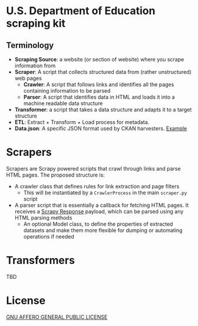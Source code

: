 # U.S. Department of Education scraping kit

## Terminology

- **Scraping Source**: a website (or section of website) where you scrape 
  information from
- **Scraper**: A script that collects structured data from (rather 
  unstructured) web pages
    - **Crawler**: A script that follows links and identifies all the pages 
      containing information to be parsed
    - **Parser**: A script that identifies data in HTML and loads it into a 
      machine readable data structure
- **Transformer**: a script that takes a data structure and adapts it to a 
  target structure
- **ETL**: Extract + Transform + Load process for metadata.
- **Data.json**: A specific JSON format used by CKAN harvesters. 
  [Example](https://www2.ed.gov/data.json)


# Scrapers

Scrapers are Scrapy powered scripts that crawl through links and parse HTML 
pages. The proposed structure is:

- A crawler class that defines rules for link extraction and page filters
  * This will be instantiated by a `CrawlerProcess` in the main `scraper.py` script
- A parser script that is essentially a callback for fetching HTML pages. It 
  receives a [Scrapy Response](https://docs.scrapy.org/en/latest/topics/request-response.html#scrapy.http.Response) 
  payload, which can be parsed using any HTML parsing methods
  - An optional Model class, to define the properties of extracted datasets and 
    make them more flexible for dumping or automating operations if needed


# Transformers

TBD


# License

[GNU AFFERO GENERAL PUBLIC LICENSE](LICENSE.md)
